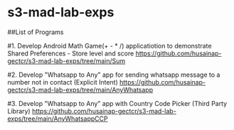 # s3-mad-lab-exps

##List of Programs

#1. Develop Android Math Game(+ - * /)  applicatiotion to demonstrate Shared Preferences - Store level and score
https://github.com/husainap-gectcr/s3-mad-lab-exps/tree/main/Sum

#2. Develop "Whatsapp to Any"  app for sending whatsapp message to a number not in contact (Explicit Intent)
https://github.com/husainap-gectcr/s3-mad-lab-exps/tree/main/AnyWhatsapp

#3. Develop "Whatsapp to Any"  app with Country Code Picker (Third Party Library)
https://github.com/husainap-gectcr/s3-mad-lab-exps/tree/main/AnyWhatsappCCP
